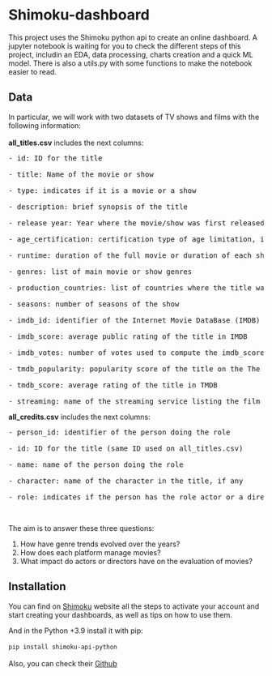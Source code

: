 # Shimoku-dashboard
This project uses the Shimoku python api to create an online dashboard. A jupyter notebook is waiting for you to check the different steps of this project, includin an EDA, data processing, charts creation and a quick ML model. There is also a utils.py with some functions to make the notebook easier to read.
## Data
In particular, we will work with two datasets of TV shows and films with the following information:<br>
<br>
**all_titles.csv** includes the next columns:

<pre>- id: ID for the title<br>
- title: Name of the movie or show<br>
- type: indicates if it is a movie or a show<br>
- description: brief synopsis of the title<br>
- release year: Year where the movie/show was first released<br>
- age_certification: certification type of age limitation, if any<br>
- runtime: duration of the full movie or duration of each show episode<br>
- genres: list of main movie or show genres<br>
- production_countries: list of countries where the title was produced<br>
- seasons: number of seasons of the show<br>
- imdb_id: identifier of the Internet Movie DataBase (IMDB) dataset<br>
- imdb_score: average public rating of the title in IMDB<br>
- imdb_votes: number of votes used to compute the imdb_score field<br>
- tmdb_popularity: popularity score of the title on the The Movie DataBase (TMDB) platform<br>
- tmdb_score: average rating of the title in TMDB<br>
- streaming: name of the streaming service listing the film<br></pre>

**all_credits.csv** includes the next columns:<br>

<pre>- person_id: identifier of the person doing the role<br>
- id: ID for the title (same ID used on all_titles.csv)<br>
- name: name of the person doing the role<br>
- character: name of the character in the title, if any<br>
- role: indicates if the person has the role actor or a director</pre><br>

The aim is to answer these three questions:<br>
1. How have genre trends evolved over the years?<br>
2. How does each platform manage movies?<br>
3. What impact do actors or directors have on the evaluation of movies?<br>


## Installation
You can find on [Shimoku](https://docs.shimoku.com/development/getting-started/quickstart) website all the steps to activate your account and start creating your dashboards, as well as tips on how to use them.<br>

And in the Python +3.9 install it with pip:<br><br>
```pip install shimoku-api-python```<br><br>
Also, you can check their [Github](https://github.com/shimoku-tech/shimoku-api-python)


